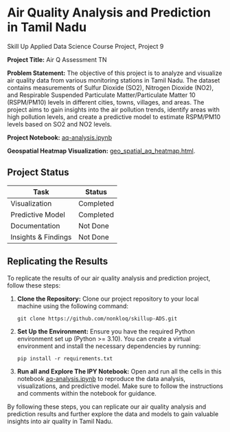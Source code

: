 # Air Quality Analysis and Prediction in Tamil Nadu

Skill Up Applied Data Science Course Project, Project 9

**Project Title:** Air Q Assessment TN

**Problem Statement:** The objective of this project is to analyze and visualize air quality data from various monitoring stations in Tamil Nadu. The dataset contains measurements of Sulfur Dioxide (SO2), Nitrogen Dioxide (NO2), and Respirable Suspended Particulate Matter/Particulate Matter 10 (RSPM/PM10) levels in different cities, towns, villages, and areas. The project aims to gain insights into the air pollution trends, identify areas with high pollution levels, and create a predictive model to estimate RSPM/PM10 levels based on SO2 and NO2 levels.

**Project Notebook:** [aq-analysis.ipynb](https://github.com/nonkloq/skillup-ADS/blob/main/aq-analysis.ipynb)

**Geospatial Heatmap Visualization:** [geo_spatial_aq_heatmap.html](https://github.com/nonkloq/skillup-ADS/blob/main/geo_spatial_aq_heatmap.html).

## Project Status 
| Task                 | Status     |
|----------------------|------------|
| Visualization        | Completed |
| Predictive Model     | Completed |
| Documentation        | Not Done  |
| Insights & Findings | Not Done |

## Replicating the Results

To replicate the results of our air quality analysis and prediction project, follow these steps:

1. **Clone the Repository:** Clone our project repository to your local machine using the following command:
    ```
    git clone https://github.com/nonkloq/skillup-ADS.git
    ```

2. **Set Up the Environment:** Ensure you have the required Python environment set up (Python >= 3.10). You can create a virtual environment and install the necessary dependencies by running:
    ```
    pip install -r requirements.txt
    ```

3. **Run all and Explore The IPY Notebook:** Open and run all the cells in this notebook [aq-analysis.ipynb](https://github.com/nonkloq/skillup-ADS/blob/main/aq-analysis.ipynb) to reproduce the data analysis, visualizations, and predictive model. Make sure to follow the instructions and comments within the notebook for guidance.

By following these steps, you can replicate our air quality analysis and prediction results and further explore the data and models to gain valuable insights into air quality in Tamil Nadu.

